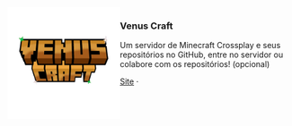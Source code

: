 <img src="vc_logo.png" align="left" width="200"/>

### Venus Craft
Um servidor de Minecraft Crossplay e seus repositórios no GitHub, entre no servidor ou colabore com os repositórios! (opcional)

<a href="https://venuscraft.github.io">Site</a> · 
